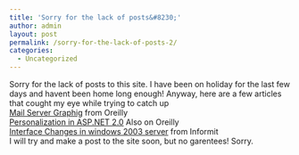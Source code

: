 ```yaml
---
title: 'Sorry for the lack of posts&#8230;'
author: admin
layout: post
permalink: /sorry-for-the-lack-of-posts-2/
categories:
  - Uncategorized
---
```

Sorry for the lack of posts to this site. I have been on holiday for the last few days and havent been home long enough! Anyway, here are a few articles that cought my eye while trying to catch up  
[Mail Server Graphig][1] from Oreilly  
[Personalization in ASP.NET 2.0][2] Also on Oreilly  
[Interface Changes in windows 2003 server][3] from Informit  
I will try and make a post to the site soon, but no garentees! Sorry.

 [1]: http://www.onlamp.com/pub/a/onlamp/2004/08/12/mailgraph.html
 [2]: http://www.ondotnet.com/pub/a/dotnet/2004/08/16/whidbey_personalization.html
 [3]: http://www.informit.com/articles/article.asp?p=174350